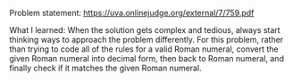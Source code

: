 Problem statement: https://uva.onlinejudge.org/external/7/759.pdf

What I learned: When the solution gets complex and tedious, always start
thinking ways to approach the problem differently. For this problem, rather
than trying to code all of the rules for a valid Roman numeral, convert the
given Roman numeral into decimal form, then back to Roman numeral, and finally
check if it matches the given Roman numeral.
